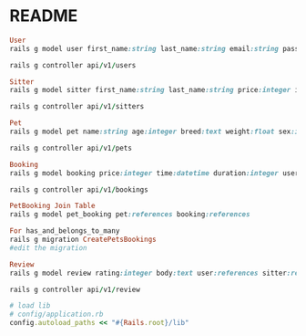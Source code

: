 # README

```rb
User
rails g model user first_name:string last_name:string email:string password_digest:string profile_img_url:text address:text

rails g controller api/v1/users

Sitter
rails g model sitter first_name:string last_name:string price:integer img_url:text description:text postcode:text walks_per_day:integer dog_weight:integer user:references

rails g controller api/v1/sitters

Pet
rails g model pet name:string age:integer breed:text weight:float sex:integer user:references

rails g controller api/v1/pets

Booking
rails g model booking price:integer time:datetime duration:integer user:references sitter:references

rails g controller api/v1/bookings

PetBooking Join Table
rails g model pet_booking pet:references booking:references

For has_and_belongs_to_many
rails g migration CreatePetsBookings
#edit the migration

Review
rails g model review rating:integer body:text user:references sitter:references

rails g controller api/v1/review
```

```rb
# load lib
# config/application.rb
config.autoload_paths << "#{Rails.root}/lib"
```

<!-- This README would normally document whatever steps are necessary to get the
application up and running.

Things you may want to cover:

- Ruby version

- System dependencies

- Configuration

- Database creation

- Database initialization

- How to run the test suite

- Services (job queues, cache servers, search engines, etc.)

- Deployment instructions

- ... -->
